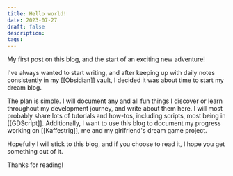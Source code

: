 ```yaml
---
title: Hello world!
date: 2023-07-27
draft: false
description:
tags:
---
```


My first post on this blog, and the start of an exciting new adventure!

I've always wanted to start writing, and after keeping up with daily notes consistently in my [[Obsidian]] vault, I decided it was about time to start my dream blog. 

The plan is simple. I will document any and all fun things I discover or learn throughout my development journey, and write about them here. I will most probably share lots of tutorials and how-tos, including scripts, most being in [[GDScript]]. Additionally, I want to use this blog to document my progress working on [[Kaffestrig]], me and my girlfriend's dream game project.

Hopefully I will stick to this blog, and if you choose to read it, I hope you get something out of it. 

Thanks for reading!